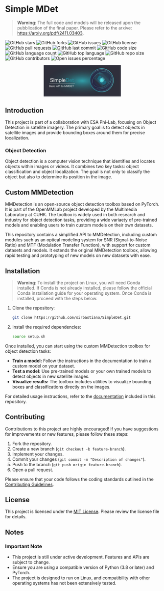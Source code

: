 # Simple MDet

> **Warning**: The full code and models will be released upon the pubblication of the final paper. Please refer to the arxive: https://arxiv.org/pdf/2411.03403.



![GitHub stars](https://img.shields.io/github/stars/sirbastiano/SimpleDet.svg)
![GitHub forks](https://img.shields.io/github/forks/sirbastiano/SimpleDet.svg)
![GitHub issues](https://img.shields.io/github/issues/sirbastiano/SimpleDet.svg)
![GitHub license](https://img.shields.io/github/license/sirbastiano/SimpleDet.svg)
![GitHub pull requests](https://img.shields.io/github/issues-pr/sirbastiano/SimpleDet.svg)
![GitHub last commit](https://img.shields.io/github/last-commit/sirbastiano/SimpleDet.svg)
![GitHub code size](https://img.shields.io/github/languages/code-size/sirbastiano/SimpleDet.svg)
![GitHub language count](https://img.shields.io/github/languages/count/sirbastiano/SimpleDet.svg)
![GitHub top language](https://img.shields.io/github/languages/top/sirbastiano/SimpleDet.svg)
![GitHub repo size](https://img.shields.io/github/repo-size/sirbastiano/SimpleDet.svg)
![GitHub contributors](https://img.shields.io/github/contributors/sirbastiano/SimpleDet.svg)
![Open issues percentage](https://img.shields.io/github/issues/detail/state/sirbastiano/SimpleDet/1.svg)

<p align="center">
    <img src="SimpleDet.jpg?raw=true" alt="Logo" width="50%">
</p>


## Introduction

This project is part of a collaboration with ESA Phi-Lab, focusing on Object Detection in satellite imagery. The primary goal is to detect objects in satellite images and provide bounding boxes around them for precise localization.

### Object Detection

Object detection is a computer vision technique that identifies and locates objects within images or videos. It combines two key tasks: object classification and object localization. The goal is not only to classify the object but also to determine its position in the image.

## Custom MMDetection

MMDetection is an open-source object detection toolbox based on PyTorch. It is part of the OpenMMLab project developed by the Multimedia Laboratory at CUHK. The toolbox is widely used in both research and industry for object detection tasks, providing a wide variaety of pre-trained models and enabling users to train custom models on their own datasets.

This repository contains a simplified API to MMDetection, including custom modules such as an optical modeling system for SNR (Signal-to-Noise Ratio) and MTF (Modulation Transfer Function), with support for custom datasets and models. It extends the original MMDetection toolbox, allowing rapid testing and prototyping of new models on new datasets with ease.

## Installation

> **Warning**: To install the project on Linux, you will need Conda installed. If Conda is not already installed, please follow the official Conda installation guide for your operating system. Once Conda is installed, proceed with the steps below.

1. Clone the repository:

    ```bash
    git clone https://github.com/sirbastiano/SimpleDet.git
    ```

2. Install the required dependencies:

    ```bash
    source setup.sh
    ```

Once installed, you can start using the custom MMDetection toolbox for object detection tasks:

- **Train a model:** Follow the instructions in the documentation to train a custom model on your dataset.
- **Test a model:** Use pre-trained models or your own trained models to detect objects in new satellite images.
- **Visualize results:** The toolbox includes utilities to visualize bounding boxes and classifications directly on the images.

For detailed usage instructions, refer to the [documentation](docs/README.md) included in this repository.

## Contributing

Contributions to this project are highly encouraged! If you have suggestions for improvements or new features, please follow these steps:

1. Fork the repository.
2. Create a new branch (`git checkout -b feature-branch`).
3. Implement your changes.
4. Commit your changes (`git commit -m "Description of changes"`).
5. Push to the branch (`git push origin feature-branch`).
6. Open a pull request.

Please ensure that your code follows the coding standards outlined in the [Contributing Guidelines](CONTRIBUTING.md).

## License

This project is licensed under the [MIT License](LICENSE). Please review the license file for details.

## Notes

### Important Note

- This project is still under active development. Features and APIs are subject to change.
- Ensure you are using a compatible version of Python (3.8 or later) and PyTorch.
- The project is designed to run on Linux, and compatibility with other operating systems has not been extensively tested.


